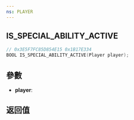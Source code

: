 ```yaml
---
ns: PLAYER
---
```

## IS_SPECIAL_ABILITY_ACTIVE

```c
// 0x3E5F7FC85D854E15 0x1B17E334
BOOL IS_SPECIAL_ABILITY_ACTIVE(Player player);
```


## 參數
* **player**: 

## 返回值
